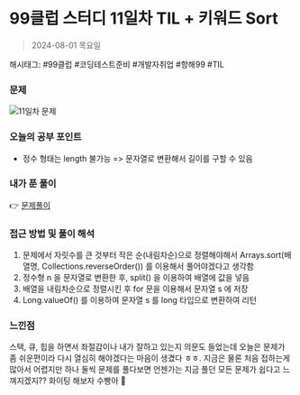 # 99클럽 스터디 11일차 TIL + 키워드 Sort
> 2024-08-01 목요일

해시태그: #99클럽 #코딩테스트준비 #개발자취업 #항해99 #TIL

### 문제
![11일차 문제](https://github.com/user-attachments/assets/a09d4104-b344-4a7f-a023-acc13aac37e6)


### 오늘의 공부 포인트
+ 정수 형태는 length 불가능 => 문자열로 변환해서 길이를 구할 수 있음

### 내가 푼 풀이
👉 [문제풀이](https://github.com/subbangE/codingTest-study/blob/master/src/day_11/sort.java)

### 접근 방법 및 풀이 해석
1. 문제에서 자릿수를 큰 것부터 작은 순(내림차순)으로 정렬해야해서 Arrays.sort(배열명, Collections.reverseOrder()) 를 이용해서 풀어야겠다고 생각함
2. 정수형 n 을 문자열로 변환한 후, split() 을 이용하여 배열에 값을 넣음
3. 배열을 내림차순으로 정렬시킨 후 for 문을 이용해서 문자열 s 에 저장
4. Long.valueOf() 를 이용하여 문자열 s 를 long 타입으로 변환하여 리턴

### 느낀점
스택, 큐, 힙을 하면서 좌절감이나 내가 잘하고 있는지 의문도 들었는데 오늘은 문제가 좀 쉬운편이라 다시 열심히 해야겠다는 마음이 생겼다 ㅎㅎ. 지금은 물론 처음 접하는게 많아서 어렵지만 하나 둘씩 문제를 풀다보면 언젠가는 지금 풀던 모든 문제가 쉽다고 느껴지겠지?? 화이팅 해보자 수빵아 💪
